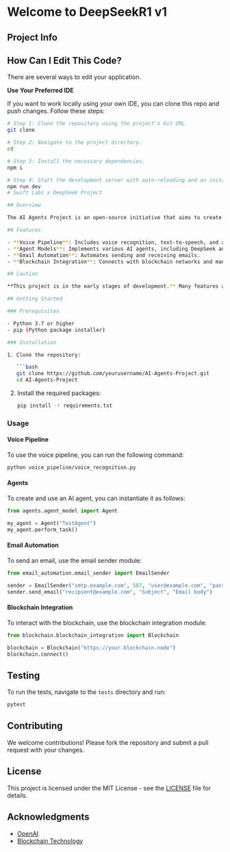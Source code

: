 # Welcome to DeepSeekR1 v1

## Project Info


## How Can I Edit This Code?

There are several ways to edit your application.

**Use Your Preferred IDE**

If you want to work locally using your own IDE, you can clone this repo and push changes. Follow these steps:

```sh
# Step 1: Clone the repository using the project's Git URL.
git clone 

# Step 2: Navigate to the project directory.
cd 

# Step 3: Install the necessary dependencies.
npm i

# Step 4: Start the development server with auto-reloading and an instant preview.
npm run dev
# Swift Labs x DeepSeek Project

## Overview

The AI Agents Project is an open-source initiative that aims to create intelligent agents capable of automating tasks, integrating with blockchain technology leveraging the power _DeepSeek Model_, and providing voice assistance. This project includes modules for voice processing, agent models, email automation, and blockchain integration.

## Features

- **Voice Pipeline**: Includes voice recognition, text-to-speech, and audio processing capabilities.
- **Agent Models**: Implements various AI agents, including DeepSeek and OpenAI-based agents.
- **Email Automation**: Automates sending and receiving emails.
- **Blockchain Integration**: Connects with blockchain networks and manages smart contracts.

## Caution

**This project is in the early stages of development.** Many features are still under construction, and it may not be suitable for production use at this time. Please use with caution and be prepared for potential issues.

## Getting Started

### Prerequisites

- Python 3.7 or higher
- pip (Python package installer)

### Installation

1. Clone the repository:

   ```bash
   git clone https://github.com/yourusername/AI-Agents-Project.git
   cd AI-Agents-Project
   ```

2. Install the required packages:
   ```bash
   pip install -r requirements.txt
   ```

### Usage

#### Voice Pipeline

To use the voice pipeline, you can run the following command:

```bash
python voice_pipeline/voice_recognition.py
```

#### Agents

To create and use an AI agent, you can instantiate it as follows:

```python
from agents.agent_model import Agent

my_agent = Agent("TestAgent")
my_agent.perform_task()
```

#### Email Automation

To send an email, use the email sender module:

```python
from email_automation.email_sender import EmailSender

sender = EmailSender("smtp.example.com", 587, "user@example.com", "password")
sender.send_email("recipient@example.com", "Subject", "Email body")
```

#### Blockchain Integration

To interact with the blockchain, use the blockchain integration module:

```python
from blockchain.blockchain_integration import Blockchain

blockchain = Blockchain("https://your.blockchain.node")
blockchain.connect()
```

## Testing

To run the tests, navigate to the `tests` directory and run:

```bash
pytest
```

## Contributing

We welcome contributions! Please fork the repository and submit a pull request with your changes.

## License

This project is licensed under the MIT License - see the [LICENSE](LICENSE) file for details.

## Acknowledgments

- [OpenAI](https://openai.com/)
- [Blockchain Technology](https://www.blockchain.com/)
